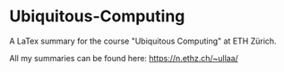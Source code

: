 # Ubiquitous-Computing

A LaTex summary for the course "Ubiquitous Computing" at ETH Zürich.

All my summaries can be found here: https://n.ethz.ch/~ullaa/
